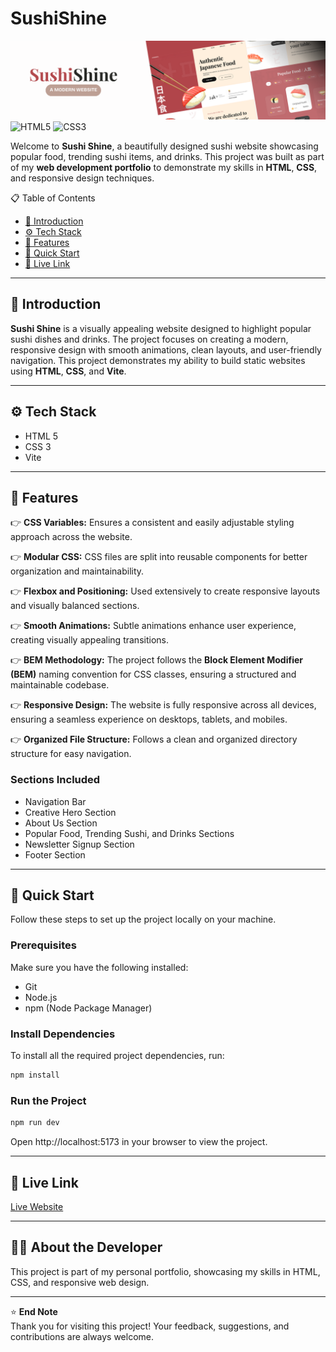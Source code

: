 # SushiShine

![Project Preview](project-preview.png)
![HTML5](https://img.shields.io/badge/HTML5-E34F26?style=for-the-badge&logo=html5&logoColor=white)
![CSS3](https://img.shields.io/badge/CSS3-1572B6?style=for-the-badge&logo=css3&logoColor=white)

Welcome to **Sushi Shine**, a beautifully designed sushi website showcasing popular food, trending sushi items, and drinks. This project was built as part of my **web development portfolio** to demonstrate my skills in **HTML**, **CSS**, and responsive design techniques.

📋 Table of Contents

- [🤖 Introduction](#-introduction)
- [⚙️ Tech Stack](#-tech-stack)
- [🔋 Features](#-features)
- [🤸 Quick Start](#-quick-start)
- [🔗 Live Link](#-live-link)

---

## 🤖 Introduction

**Sushi Shine** is a visually appealing website designed to highlight popular sushi dishes and drinks. The project focuses on creating a modern, responsive design with smooth animations, clean layouts, and user-friendly navigation. This project demonstrates my ability to build static websites using **HTML**, **CSS**, and **Vite**.

---

## ⚙️ Tech Stack

- HTML 5
- CSS 3
- Vite

---

## 🔋 Features

👉 **CSS Variables:** Ensures a consistent and easily adjustable styling approach across the website.

👉 **Modular CSS:** CSS files are split into reusable components for better organization and maintainability.

👉 **Flexbox and Positioning:** Used extensively to create responsive layouts and visually balanced sections.

👉 **Smooth Animations:** Subtle animations enhance user experience, creating visually appealing transitions.

👉 **BEM Methodology:** The project follows the **Block Element Modifier (BEM)** naming convention for CSS classes, ensuring a structured and maintainable codebase.

👉 **Responsive Design:** The website is fully responsive across all devices, ensuring a seamless experience on desktops, tablets, and mobiles.

👉 **Organized File Structure:** Follows a clean and organized directory structure for easy navigation.

### Sections Included

- Navigation Bar
- Creative Hero Section
- About Us Section
- Popular Food, Trending Sushi, and Drinks Sections
- Newsletter Signup Section
- Footer Section

---

## 🤸 Quick Start

Follow these steps to set up the project locally on your machine.

### Prerequisites

Make sure you have the following installed:

- Git
- Node.js
- npm (Node Package Manager)

### Install Dependencies

To install all the required project dependencies, run:

```bash
npm install
```

### Run the Project

```bash
npm run dev
```
Open http://localhost:5173 in your browser to view the project.

---

## 🔗 Live Link  
[Live Website](https://sushishine.netlify.app/)

---

## 👨‍💻 About the Developer
This project is part of my personal portfolio, showcasing my skills in HTML, CSS, and responsive web design.

---

⭐️ **End Note**  
Thank you for visiting this project! Your feedback, suggestions, and contributions are always welcome.
